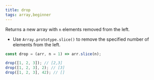 ```yaml
---
title: drop
tags: array,beginner
---
```


Returns a new array with `n` elements removed from the left.

- Use `Array.prototype.slice()` to remove the specified number of elements from the left.

```js
const drop = (arr, n = 1) => arr.slice(n);
```

```js
drop([1, 2, 3]); // [2,3]
drop([1, 2, 3], 2); // [3]
drop([1, 2, 3], 42); // []
```